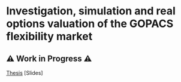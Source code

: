 # Investigation, simulation and real options valuation of the GOPACS flexibility market

## ⚠️ Work in Progress ⚠️

[Thesis](charelf.github.io/)
[Slides]
